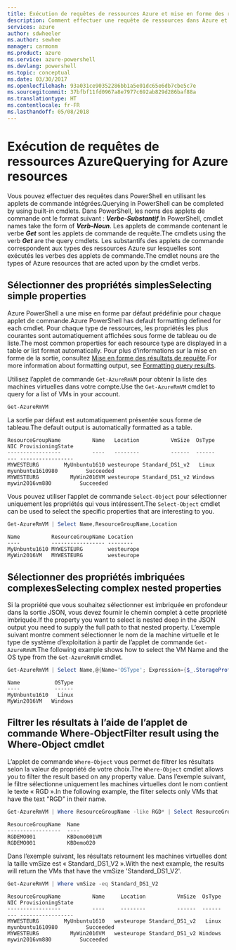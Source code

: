 ```yaml
---
title: Exécution de requêtes de ressources Azure et mise en forme des résultats | Microsoft Docs
description: Comment effectuer une requête de ressources dans Azure et mettre en forme les résultats.
services: azure
author: sdwheeler
ms.author: sewhee
manager: carmonm
ms.product: azure
ms.service: azure-powershell
ms.devlang: powershell
ms.topic: conceptual
ms.date: 03/30/2017
ms.openlocfilehash: 93a031ce90352286bb1a5e01dc65e6db7cbe5c7e
ms.sourcegitcommit: 37bfbf11fd0967a8e7977c692ab829d286baf88a
ms.translationtype: HT
ms.contentlocale: fr-FR
ms.lasthandoff: 05/08/2018
---
```

# <a name="querying-for-azure-resources"></a><span data-ttu-id="53851-103">Exécution de requêtes de ressources Azure</span><span class="sxs-lookup"><span data-stu-id="53851-103">Querying for Azure resources</span></span>

<span data-ttu-id="53851-104">Vous pouvez effectuer des requêtes dans PowerShell en utilisant les applets de commande intégrées.</span><span class="sxs-lookup"><span data-stu-id="53851-104">Querying in PowerShell can be completed by using built-in cmdlets.</span></span> <span data-ttu-id="53851-105">Dans PowerShell, les noms des applets de commande ont le format suivant : **_Verbe-Substantif_**.</span><span class="sxs-lookup"><span data-stu-id="53851-105">In PowerShell, cmdlet names take the form of **_Verb-Noun_**.</span></span> <span data-ttu-id="53851-106">Les applets de commande contenant le verbe **_Get_** sont les applets de commande de requête.</span><span class="sxs-lookup"><span data-stu-id="53851-106">The cmdlets using the verb **_Get_** are the query cmdlets.</span></span> <span data-ttu-id="53851-107">Les substantifs des applets de commande correspondent aux types des ressources Azure sur lesquelles sont exécutés les verbes des applets de commande.</span><span class="sxs-lookup"><span data-stu-id="53851-107">The cmdlet nouns are the types of Azure resources that are acted upon by the cmdlet verbs.</span></span>


## <a name="selecting-simple-properties"></a><span data-ttu-id="53851-108">Sélectionner des propriétés simples</span><span class="sxs-lookup"><span data-stu-id="53851-108">Selecting simple properties</span></span>

<span data-ttu-id="53851-109">Azure PowerShell a une mise en forme par défaut prédéfinie pour chaque applet de commande.</span><span class="sxs-lookup"><span data-stu-id="53851-109">Azure PowerShell has default formatting defined for each cmdlet.</span></span> <span data-ttu-id="53851-110">Pour chaque type de ressources, les propriétés les plus courantes sont automatiquement affichées sous forme de tableau ou de liste.</span><span class="sxs-lookup"><span data-stu-id="53851-110">The most common properties for each resource type are displayed in a table or list format automatically.</span></span> <span data-ttu-id="53851-111">Pour plus d’informations sur la mise en forme de la sortie, consultez [Mise en forme des résultats de requête](formatting-output.md).</span><span class="sxs-lookup"><span data-stu-id="53851-111">For more information about formatting output, see [Formatting query results](formatting-output.md).</span></span>

<span data-ttu-id="53851-112">Utilisez l’applet de commande `Get-AzureRmVM` pour obtenir la liste des machines virtuelles dans votre compte.</span><span class="sxs-lookup"><span data-stu-id="53851-112">Use the `Get-AzureRmVM` cmdlet to query for a list of VMs in your account.</span></span>

```powershell
Get-AzureRmVM
```

<span data-ttu-id="53851-113">La sortie par défaut est automatiquement présentée sous forme de tableau.</span><span class="sxs-lookup"><span data-stu-id="53851-113">The default output is automatically formatted as a table.</span></span>

```
ResourceGroupName          Name   Location          VmSize  OsType              NIC ProvisioningState
-----------------          ----   --------          ------  ------              --- -----------------
MYWESTEURG        MyUnbuntu1610 westeurope Standard_DS1_v2   Linux myunbuntu1610980         Succeeded
MYWESTEURG          MyWin2016VM westeurope Standard_DS1_v2 Windows   mywin2016vm880         Succeeded
```

<span data-ttu-id="53851-114">Vous pouvez utiliser l’applet de commande `Select-Object` pour sélectionner uniquement les propriétés qui vous intéressent.</span><span class="sxs-lookup"><span data-stu-id="53851-114">The `Select-Object` cmdlet can be used to select the specific properties that are interesting to you.</span></span>

```powershell
Get-AzureRmVM | Select Name,ResourceGroupName,Location
```

```
Name          ResourceGroupName Location
----          ----------------- --------
MyUnbuntu1610 MYWESTEURG        westeurope
MyWin2016VM   MYWESTEURG        westeurope
```

## <a name="selecting-complex-nested-properties"></a><span data-ttu-id="53851-115">Sélectionner des propriétés imbriquées complexes</span><span class="sxs-lookup"><span data-stu-id="53851-115">Selecting complex nested properties</span></span>

<span data-ttu-id="53851-116">Si la propriété que vous souhaitez sélectionner est imbriquée en profondeur dans la sortie JSON, vous devez fournir le chemin complet à cette propriété imbriquée.</span><span class="sxs-lookup"><span data-stu-id="53851-116">If the property you want to select is nested deep in the JSON output you need to supply the full path to that nested property.</span></span> <span data-ttu-id="53851-117">L’exemple suivant montre comment sélectionner le nom de la machine virtuelle et le type de système d’exploitation à partir de l’applet de commande `Get-AzureRmVM`.</span><span class="sxs-lookup"><span data-stu-id="53851-117">The following example shows how to select the VM Name and the OS type from the `Get-AzureRmVM` cmdlet.</span></span>

```powershell
Get-AzureRmVM | Select Name,@{Name='OSType'; Expression={$_.StorageProfile.OSDisk.OSType}}
```

```
Name           OSType
----           ------
MyUnbuntu1610   Linux
MyWin2016VM   Windows
```

## <a name="filter-result-using-the-where-object-cmdlet"></a><span data-ttu-id="53851-118">Filtrer les résultats à l’aide de l’applet de commande Where-Object</span><span class="sxs-lookup"><span data-stu-id="53851-118">Filter result using the Where-Object cmdlet</span></span>

<span data-ttu-id="53851-119">L’applet de commande `Where-Object` vous permet de filtrer les résultats selon la valeur de propriété de votre choix.</span><span class="sxs-lookup"><span data-stu-id="53851-119">The `Where-Object` cmdlet allows you to filter the result based on any property value.</span></span> <span data-ttu-id="53851-120">Dans l’exemple suivant, le filtre sélectionne uniquement les machines virtuelles dont le nom contient le texte « RGD ».</span><span class="sxs-lookup"><span data-stu-id="53851-120">In the following example, the filter selects only VMs that have the text "RGD" in their name.</span></span>

```powershell
Get-AzureRmVM | Where ResourceGroupName -like RGD* | Select ResourceGroupName,Name
```

```
ResourceGroupName  Name
-----------------  ----
RGDEMO001          KBDemo001VM
RGDEMO001          KBDemo020
```

<span data-ttu-id="53851-121">Dans l’exemple suivant, les résultats retournent les machines virtuelles dont la taille vmSize est « Standard_DS1_V2 ».</span><span class="sxs-lookup"><span data-stu-id="53851-121">With the next example, the results will return the VMs that have the vmSize 'Standard_DS1_V2'.</span></span>

```powershell
Get-AzureRmVM | Where vmSize -eq Standard_DS1_V2
```

```
ResourceGroupName          Name     Location          VmSize  OsType              NIC ProvisioningState
-----------------          ----     --------          ------  ------              --- -----------------
MYWESTEURG        MyUnbuntu1610   westeurope Standard_DS1_v2   Linux myunbuntu1610980         Succeeded
MYWESTEURG          MyWin2016VM   westeurope Standard_DS1_v2 Windows   mywin2016vm880         Succeeded
```
